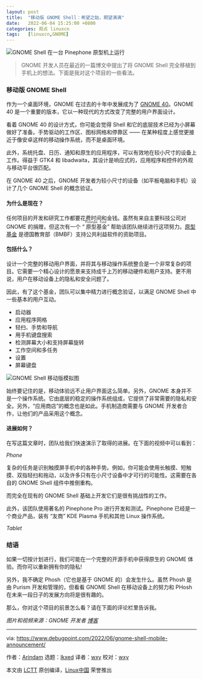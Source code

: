 ```yaml
---
layout: post
title:	"移动版 GNOME Shell：希望之始，期望满满"
date:	2022-06-04 15:25:00 +0800 
categories:	观点 linuxcn 
tags:	[linuxcn,GNOME]
---
```



![GNOME Shell 在一台 Pinephone 原型机上运行](/Asserts/Images//attachment/album/202206/04/152528bzmes34pnze6n633.jpg)



> 
> GNOME 开发人员在最近的一篇博文中提出了将 GNOME Shell 完全移植到手机上的想法。下面是我对这个项目的一些看法。
> 
> 
> 


### 移动版 GNOME Shell


作为一个桌面环境，GNOME 在过去的十年中发展成为了 [GNOME 40](https://www.debugpoint.com/tag/gnome-40)。GNOME 40 是一个重要的版本，它以一种现代的方式改变了完整的用户界面设计。


看着 GNOME 40 的设计方式，你可能会觉得 Shell 和它的底层技术已经为小屏幕做好了准备。手势驱动的工作区、图标网格和停靠区 —— 在某种程度上感觉更接近于像安卓这样的移动操作系统，而不是桌面环境。


此外，系统托盘、日历、通知和原生的应用程序，可以有效地在较小尺寸的设备上工作。得益于 GTK4 和 libadwaita，其设计是响应式的，应用程序和控件的外观与移动平台很匹配。


在 GNOME 40 之后，GNOME 开发者为较小尺寸的设备（如平板电脑和手机）设计了几个 GNOME Shell 的概念验证。


#### 为什么是现在？


任何项目的开发和研究工作都要花费时间和金钱。虽然有来自主要科技公司对 GNOME 的捐赠，但这次有一个 “<ruby> 原型基金 <rt>  Prototype Fund </rt></ruby>” 帮助该团队继续进行这项努力。[原型基金](http://www.prototypefund.de) 是德国教育部（BMBF）支持公共利益软件的资助项目。


#### 包括什么？


设计一个完整的移动用户界面，并将其与移动操作系统整合是一个非常复杂的项目。它需要一个精心设计的愿景来支持成千上万的移动硬件和用户支持。更不用说，用户在移动设备上的隐私和安全问题了。


因此，有了这个基金，团队可以集中精力进行概念验证，以满足 GNOME Shell 中一些基本的用户互动。


* 启动器
* 应用程序网格
* 轻扫、手势和导航
* 用手机键盘搜索
* 检测屏幕大小和支持屏幕旋转
* 工作空间和多任务
* 设置
* 屏幕键盘


![GNOME Shell 移动版模拟图](/Asserts/Images//attachment/album/202206/04/152528t34o3n5v5l19a1aq.jpg)


始终要记住的是，移动体验远不止用户界面这么简单。另外，GNOME 本身并不是一个操作系统。它由底层的稳定的操作系统组成，它提供了非常需要的隐私和安全。另外，“应用商店”的概念也是如此。手机制造商需要与 GNOME 开发者合作，让他们的产品采用这个概念。


#### 进展如何？


在写这篇文章时，团队给我们快速演示了取得的进展。在下面的视频中可以看到：






*Phone*


复杂的任务是识别触摸屏手机中的各种手势。例如，你可能会使用长触摸、短触摸、双指轻扫和拖动，以及许多只有在小尺寸设备中才可行的可能性。这需要在各自的 GNOME Shell 组件中推倒重构。


而完全在现有的 GNOME Shell 基础上开发它们是很有挑战性的工作。


此外，该团队使用著名的 Pinephone Pro 进行开发和测试。Pinephone 已经是一个商业产品，装有 “友商” KDE Plasma 手机和其他 Linux 操作系统。






*Tablet*


### 结语


如果一切按计划进行，我们可能在一个完整的开源手机中获得原生的 GNOME 体验。而你可以重新拥有你的隐私!


另外，我不确定 Phosh（它也是基于 GNOME 的）会发生什么。虽然 Phosh 是由 Purism 开发和管理的，但看看 GNOME Shell 在移动设备上的努力和 PHosh 在未来一段日子的发展方向将是很有趣的。


那么，你对这个项目的前景怎么看？请在下面的评论栏里告诉我。


*图片和视频来源：GNOME 开发者 [博客](https://blogs.gnome.org/shell-dev/2022/05/30/towards-gnome-shell-on-mobile/)*




---


via: <https://www.debugpoint.com/2022/06/gnome-shell-mobile-announcement/>


作者：[Arindam](https://www.debugpoint.com/author/admin1/) 选题：[lkxed](https://github.com/lkxed) 译者：[wxy](https://github.com/wxy) 校对：[wxy](https://github.com/wxy)


本文由 [LCTT](https://github.com/LCTT/TranslateProject) 原创编译，[Linux中国](https://linux.cn/) 荣誉推出
